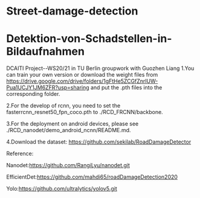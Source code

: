 # Street-damage-detection
# Detektion-von-Schadstellen-in-Bildaufnahmen
DCAITI Project--WS20/21 in TU Berlin
groupwork with Guozhen Liang
1.You can train your own version or download the weight files from https://drive.google.com/drive/folders/1gFtHe5ZCGfZnrlUW-Pua1UCJY1JM6ZFR?usp=sharing
and put the .pth files into the corresponding folder.

2.For the develop of rcnn, you need to set the fasterrcnn_resnet50_fpn_coco.pth to ./RCD_FRCNN/backbone.

3.For the deployment on android devices, please see ./RCD_nanodet/demo_android_ncnn/README.md.

4.Download the dataset: https://github.com/sekilab/RoadDamageDetector

Reference:

Nanodet:https://github.com/RangiLyu/nanodet.git

EfficientDet:https://github.com/mahdi65/roadDamageDetection2020

Yolo:https://github.com/ultralytics/yolov5.git

